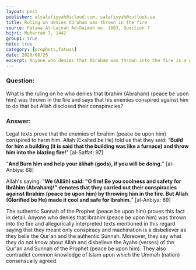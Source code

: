 ```yaml
---
layout: post
publisher: alsalafiyyah@icloud.com, salafiyyah@outlook.sa
title: Ruling on denies Abraham was thrown in the fire
source: Fatawa Al-Lajnah Ad-Daimah no. 1883, Question 7
hijri: Muharram 7, 1442
group1: true
note: true
category: [prophets,fatwas]
date: 2020/08/26
excerpt: Anyone who denies that Abraham was thrown into the fire is a disbeliever as they belie the Qur'an and the authentic Sunnah.
---
```


### Question:
What is the ruling on he who denies that Ibrahim (Abraham) (peace be upon him) was thrown in the fire and says that his enemies conspired against him to do that but Allah disclosed their conspiracies?

### Answer: 
Legal texts prove that the enemies of Ibrahim (peace be upon him) conspired to harm him. Allah (Exalted be He) told us that they said: "**Build for him a building (it is said that the building was like a furnace) and throw him into the blazing fire!**" [al-Saffat: 97] 

"**And Burn him and help your âlihah (gods), if you will be doing.**" [al-Anbiya: 68]

Allah's saying: "**We (Allâh) said: "O fire! Be you coolness and safety for Ibrâhîm (Abraham)!" denotes that they carried out their conspiracies against Ibrahim (peace be upon him) by throwing him in the fire. But Allah (Glorified be He) made it cool and safe for Ibrahim.**" [al-Anbiya: 69]

The authentic Sunnah of the Prophet (peace be upon him) proves this fact in detail. Anyone who denies that Ibrahim (peace be upon him) was thrown into the fire and allegorically interpreted texts mentioned in this regard saying that they meant only conspiracy and machination is a disbeliever as they belie the Qur'an and the authentic Sunnah. Moreover, they say what they do not know about Allah and disbelieve the Ayahs (verses) of the Qur'an and Sunnah of the Prophet (peace be upon him). They also contradict common knowledge of Islam upon which the Ummah (nation) consensually agreed.
